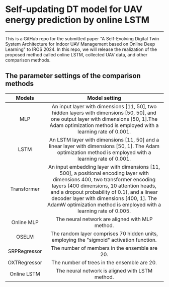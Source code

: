 # Self-updating DT model for UAV energy prediction by online LSTM
---

This is a GitHub repo for the submitted paper "A Self-Evolving Digital Twin System Architecture for Indoor UAV
Management based on Online Deep Learning" to IROS 2024. In this repo, we will release the realization of the proposed method called online LSTM, collected UAV data, and other comparison methods. 


## The parameter settings of the comparison methods

|    Models    |                                                                                                                                                                 Model setting                                                                                                                                                                |
|:------------:|:--------------------------------------------------------------------------------------------------------------------------------------------------------------------------------------------------------------------------------------------------------------------------------------------------------------------------------------------:|
|      MLP     |                                                                  An input layer with dimensions [11, 50], two hidden layers with dimensions [50, 50], and one output layer with dimensions [50, 1].The Adam optimization method is employed with a learning rate of 0.001.                                                                   |
|     LSTM     |                                                                                          An LSTM layer with dimensions [11, 50] and a linear layer with dimensions [50, 1]. The Adam optimization method is employed with a learning rate of 0.001.                                                                                          |
|  Transformer | An input embedding layer with dimensions [11, 500], a positional encoding layer with dimensions 400, two transformer encoding layers (400 dimensions, 10 attention heads, and a dropout probability of 0.1), and a linear decoder layer with dimensions [400, 1].  The AdamW optimization method is employed with a learning rate of 0.005.  |
|  Online MLP  |                                                                                                                                      The neural network are aligned with MLP method.                                                                                                                                     |
|     OSELM    |                                                                                                                           The random layer comprises 70 hidden units, employing the "sigmoid" activation function.                                                                                                                           |
| SRPRegressor |                                                                                                                                                 The number of members in the ensemble are 20.                                                                                                                                                |
| OXTRegressor |                                                                                                                                                  The number of trees in the ensemble are 20.                                                                                                                                                 |
|  Online LSTM |                                                                                                                     The neural network is aligned with LSTM method.                                                                                                                     |
